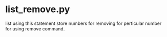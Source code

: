 # list_remove.py
list using this statement 
store numbers for removing for perticular number for using remove command.

